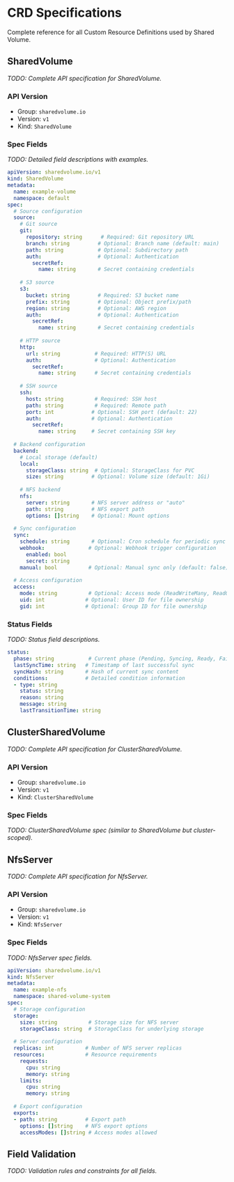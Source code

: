 # CRD Specifications

Complete reference for all Custom Resource Definitions used by Shared Volume.

## SharedVolume

*TODO: Complete API specification for SharedVolume.*

### API Version
- Group: `sharedvolume.io`
- Version: `v1`
- Kind: `SharedVolume`

### Spec Fields

*TODO: Detailed field descriptions with examples.*

```yaml
apiVersion: sharedvolume.io/v1
kind: SharedVolume
metadata:
  name: example-volume
  namespace: default
spec:
  # Source configuration
  source:
    # Git source
    git:
      repository: string      # Required: Git repository URL
      branch: string         # Optional: Branch name (default: main)
      path: string           # Optional: Subdirectory path
      auth:                  # Optional: Authentication
        secretRef:
          name: string       # Secret containing credentials
    
    # S3 source
    s3:
      bucket: string         # Required: S3 bucket name
      prefix: string         # Optional: Object prefix/path
      region: string         # Optional: AWS region
      auth:                  # Optional: Authentication
        secretRef:
          name: string       # Secret containing credentials
    
    # HTTP source
    http:
      url: string           # Required: HTTP(S) URL
      auth:                 # Optional: Authentication
        secretRef:
          name: string      # Secret containing credentials
    
    # SSH source
    ssh:
      host: string          # Required: SSH host
      path: string          # Required: Remote path
      port: int            # Optional: SSH port (default: 22)
      auth:                # Optional: Authentication
        secretRef:
          name: string     # Secret containing SSH key
  
  # Backend configuration
  backend:
    # Local storage (default)
    local:
      storageClass: string  # Optional: StorageClass for PVC
      size: string         # Optional: Volume size (default: 1Gi)
    
    # NFS backend
    nfs:
      server: string       # NFS server address or "auto"
      path: string         # NFS export path
      options: []string    # Optional: Mount options
  
  # Sync configuration
  sync:
    schedule: string       # Optional: Cron schedule for periodic sync
    webhook:              # Optional: Webhook trigger configuration
      enabled: bool
      secret: string
    manual: bool          # Optional: Manual sync only (default: false)
  
  # Access configuration
  access:
    mode: string          # Optional: Access mode (ReadWriteMany, ReadOnlyMany)
    uid: int             # Optional: User ID for file ownership
    gid: int             # Optional: Group ID for file ownership
```

### Status Fields

*TODO: Status field descriptions.*

```yaml
status:
  phase: string           # Current phase (Pending, Syncing, Ready, Failed)
  lastSyncTime: string   # Timestamp of last successful sync
  syncHash: string       # Hash of current sync content
  conditions:            # Detailed condition information
  - type: string
    status: string
    reason: string
    message: string
    lastTransitionTime: string
```

## ClusterSharedVolume

*TODO: Complete API specification for ClusterSharedVolume.*

### API Version
- Group: `sharedvolume.io`
- Version: `v1`
- Kind: `ClusterSharedVolume`

### Spec Fields

*TODO: ClusterSharedVolume spec (similar to SharedVolume but cluster-scoped).*

## NfsServer

*TODO: Complete API specification for NfsServer.*

### API Version
- Group: `sharedvolume.io`
- Version: `v1`
- Kind: `NfsServer`

### Spec Fields

*TODO: NfsServer spec fields.*

```yaml
apiVersion: sharedvolume.io/v1
kind: NfsServer
metadata:
  name: example-nfs
  namespace: shared-volume-system
spec:
  # Storage configuration
  storage:
    size: string          # Storage size for NFS server
    storageClass: string  # StorageClass for underlying storage
  
  # Server configuration
  replicas: int          # Number of NFS server replicas
  resources:             # Resource requirements
    requests:
      cpu: string
      memory: string
    limits:
      cpu: string
      memory: string
  
  # Export configuration
  exports:
  - path: string         # Export path
    options: []string    # NFS export options
    accessModes: []string # Access modes allowed
```

## Field Validation

*TODO: Validation rules and constraints for all fields.*
